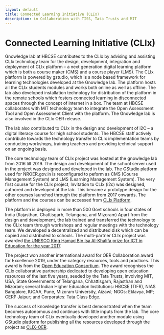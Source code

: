 ```yaml
--- 
layout: default
title: Connected Learning Initiative (CLIx)
description: in Collaboration with TISS, Tata Trusts and MIT
---
```


# Connected Learning Initiative (CLIx)

Gnowledge lab at HBCSE contributes to the CLIx by advising and assisting CLIx technology team for the design, development, integration and deployment of CLIx platform – a next generation digital learning platform which is both a course maker (CMS) and a course player (LMS). The CLIx platform is powered by gstudio, which is a node based framework for learning technologies developed at the Gnowledge lab. The platform hosts all the CLIx students modules and works both online as well as offline. The lab also developed installation technology for distribution of the platform in the remote schools which fosters connected learning in disconnected spaces through the concept of internet in a box. The team at HBCSE collaborates with MIT technology team to integrate the Open Assessment Tool and Open Assessment Client with the platform. The Gnowledge lab is also involved in the CLIx OER release.

The lab also contributed to CLIx in the design and development of i2C – a digital literacy course for high school students. The HBCSE staff actively contribute towards the technology transfer to CLIx implementation teams by conducting workshops, training teachers and providing technical support on an ongoing basis.

The core technology team of CLIx project was hosted at the gnowledge lab from 2016 till 2019. The design and development of the school server used in the project was designed and developed in the lab.
The GStudio platform used for NROER.gov.in is reconfigured to peform as CMS (Course Management System) and LMS (Learning Management System). 
The very first course for the CLIx project, Invitation to CLIx (i2c) was designed, authored and developed at the lab.
This became a prototype design for the other courses launched through the platform from 2017 onwards. 
The platform and the courses can be accessed from [CLIx Platform](https://clixplatform.tiss.edu/). 

The platform is deployed in more than 500 Govt schools in four states of India  (Rajasthan, Chattisgarh, Telangana, and Mizoram) 
Apart from the design and development, the lab trained and transferred the technology to the CLIx 
team through workshops and regular meetings with the technology team. We developed
a decentralized and distributed disk which can be copied and distributed to schools. The
multi-partner CLIx project was awarded [the UNESCO King Hamad Bin Isa Al-Khalifa prize for ICT in Education for the year 2017](https://clix.tiss.edu/clix-wins-ict-in-education-prize-07-03-18/). 

The project won another international award for OER Collaboration award for Excellence 2019, 
under the category resources, tools and practices. This award is from the [Open Education Consortium](https://www.oeconsortium.org/projects/open-education-awards-for-excellence/2019-winners-of-oe-awards/tools-and-practices-awards/).
The award recognises the CLIx collaborative partnership dedicated to developing open education resources of the last five years, 
seeded by the Tata Trusts, involving MIT, USA, State Governments of Telangana, Chhattisgarh, Rajasthan and Mizoram; 
several Indian Higher Education Institutions: HBCSE (TIFR), NIAS Bangalore, IUCAA, Pune, Mizoram University, Aizawl; NGOs: 
Eklavya, MP; CERP Jaipur; and Corporates: Tata Class Edge. 

The success of knowledge transfer is best demonstrated when the team becomes autonomous and continues with little inputs from the lab.
The core technology team of CLix eventually developed another module using GStudio platform for publishing all the resources developed
through the project as [CLIX-OER](https://clixoer.tiss.edu/). 
